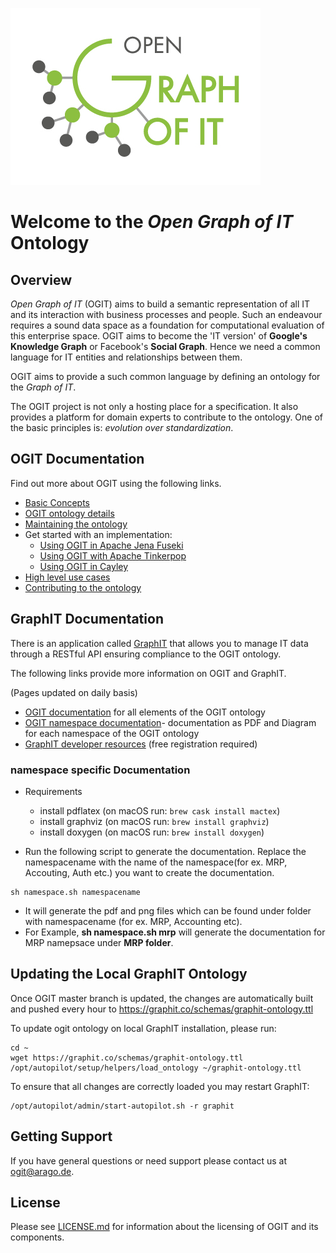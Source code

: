 ![Logo](/docs/images/OGIT_Logo.jpg)
# Welcome to the _Open Graph of IT_ Ontology

## Overview

_Open Graph of IT_ (OGIT) aims to build a semantic representation of all IT and its interaction with business processes and people.
Such an endeavour requires a sound data space as a foundation for computational evaluation of this enterprise space.
OGIT aims to become the 'IT version' of **Google's Knowledge Graph** or Facebook's **Social Graph**.
Hence we need a common language for IT entities and relationships between them.

OGIT aims to provide a such common language by defining an ontology for the _Graph of IT_.

The OGIT project is not only a hosting place for a specification. It also
provides a platform for domain experts to contribute to the ontology.
One of the basic principles is: _evolution over standardization_.

## OGIT Documentation

Find out more about OGIT using the following links.

* [Basic Concepts](https://github.com/arago/OGIT/wiki/Basic-Concepts)
* [OGIT ontology details](https://github.com/arago/OGIT/wiki/OGIT-ontology-details)
* [Maintaining the ontology](https://github.com/arago/OGIT/wiki/Maintaining-the-ontology)
* Get started with an implementation:
	+ [Using OGIT in Apache Jena Fuseki](https://github.com/arago/OGIT/wiki/Using-Fuseki)
	+ [Using OGIT with Apache Tinkerpop](https://github.com/arago/OGIT/wiki/Using-Tinkerpop)
	+ [Using OGIT in Cayley](https://github.com/arago/OGIT/wiki/Using-Cayley)
* [High level use cases](https://github.com/arago/OGIT/wiki/High-level-use-cases)
* [Contributing to the ontology](https://github.com/arago/OGIT/wiki/Contributing)

## GraphIT Documentation

There is an application called [GraphIT](https://graphit.co) that allows you to
manage IT data through a RESTful API ensuring compliance to the OGIT ontology.

The following links provide more information on OGIT and GraphIT.

(Pages updated on daily basis)

* [OGIT documentation](https://arago.github.io/OGIT/) for all elements of the OGIT ontology
* [OGIT namespace documentation](https://arago.github.io/OGIT/downloads)- documentation as PDF and Diagram for each namespace of the OGIT ontology
* [GraphIT developer resources](https://docs.hiro.arago.co) (free registration required)

### namespace specific Documentation
* Requirements
  + install pdflatex (on macOS run: `brew cask install mactex`)
  + install graphviz (on macOS run: `brew install graphviz`)
  + install doxygen (on macOS run: `brew install doxygen`)

* Run the following script to generate the documentation. Replace the namespacename with the name of the namespace(for ex. MRP, Accouting, Auth etc.) you want to create the documentation.  
````
sh namespace.sh namespacename
````
* It will generate the pdf and png files which can be found under folder with namespacename (for ex. MRP, Accounting etc). 
* For Example, **sh namespace.sh mrp** will generate the documentation for MRP namepsace under **MRP folder**.
## Updating the Local GraphIT Ontology

Once OGIT master branch is updated, the changes are automatically built and pushed every hour to
https://graphit.co/schemas/graphit-ontology.ttl

To update ogit ontology on local GraphIT installation, please run:

```
cd ~
wget https://graphit.co/schemas/graphit-ontology.ttl
/opt/autopilot/setup/helpers/load_ontology ~/graphit-ontology.ttl
```

To ensure that all changes are correctly loaded you may restart GraphIT:
```
/opt/autopilot/admin/start-autopilot.sh -r graphit
```

## Getting Support

If you have general questions or need support please contact us at <ogit@arago.de>.

## License

Please see [LICENSE.md](LICENSE.md) for information about the licensing of OGIT and its components.








